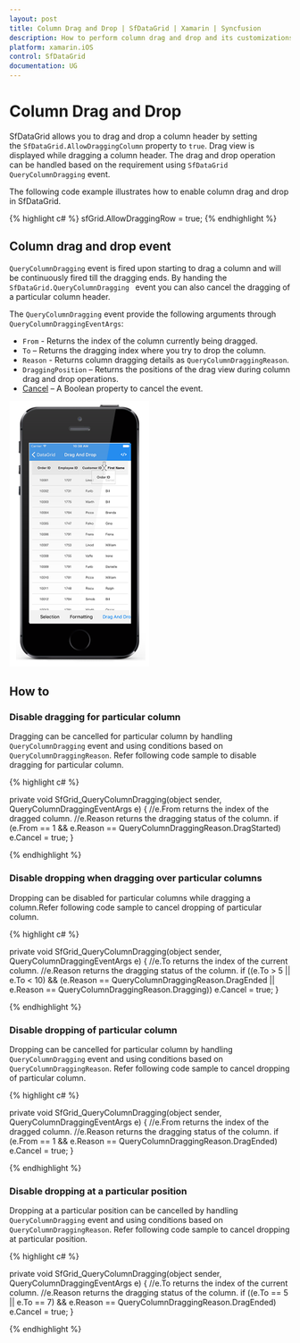 ```yaml
---
layout: post
title: Column Drag and Drop | SfDataGrid | Xamarin | Syncfusion
description: How to perform column drag and drop and its customizations and events.
platform: xamarin.iOS
control: SfDataGrid
documentation: UG
---
```


# Column Drag and Drop

SfDataGrid allows you to drag and drop a column header by setting the `SfDataGrid.AllowDraggingColumn` property to `true`. Drag view is displayed while dragging a column header. The drag and drop operation can be handled based on the requirement using `SfDataGrid QueryColumnDragging` event. 

The following code example illustrates how to enable column drag and drop in SfDataGrid.

{% highlight c# %}
sfGrid.AllowDraggingRow = true;
{% endhighlight %}

## Column drag and drop event

`QueryColumnDragging` event is fired upon starting to drag a column and will be continuously fired till the dragging ends. By handing the `SfDataGrid.QueryColumnDragging ` event you can also cancel the dragging of a particular column header.

The `QueryColumnDragging` event provide the following arguments through `QueryColumnDraggingEventArgs`:

* `From` - Returns the index of the column currently being dragged.
* `To` – Returns the dragging index where you try to drop the column.
* `Reason` - Returns column dragging details as `QueryColumnDraggingReason`.
* `DraggingPosition` – Returns the positions of the drag view during column drag and drop operations.
* [Cancel](https://msdn.microsoft.com/en-us/library/system.componentmodel.canceleventargs_properties(v=vs.110).aspx) – A Boolean property to cancel the event.

![](SfDataGrid_images/ColumnDragAndDrop.png)


## How to 

### Disable dragging for particular column 

Dragging can be cancelled for particular column by handling `QueryColumnDragging` event and using conditions based on `QueryColumnDraggingReason`. Refer following code sample to disable dragging for particular column.

{% highlight c# %}

private void SfGrid_QueryColumnDragging(object sender, QueryColumnDraggingEventArgs e)
{
    //e.From returns the index of the dragged column.
    //e.Reason returns the dragging status of the column.
    if (e.From == 1 && e.Reason == QueryColumnDraggingReason.DragStarted)
        e.Cancel = true;
}

{% endhighlight %}

### Disable dropping when dragging over particular columns

Dropping can be disabled for particular columns while dragging a column.Refer following code sample to cancel dropping of particular column.

{% highlight c# %}

private void SfGrid_QueryColumnDragging(object sender, QueryColumnDraggingEventArgs e)
{
    //e.To returns the index of the current column.
    //e.Reason returns the dragging status of the column.
    if ((e.To > 5 || e.To < 10) &&
    (e.Reason == QueryColumnDraggingReason.DragEnded || e.Reason == QueryColumnDraggingReason.Dragging))
        e.Cancel = true;
} 

{% endhighlight %}

### Disable dropping of particular column 

Dropping can be cancelled for particular column by handling `QueryColumnDragging` event and using conditions based on `QueryColumnDraggingReason`. Refer following code sample to cancel dropping of particular column.

{% highlight c# %}

private void SfGrid_QueryColumnDragging(object sender, QueryColumnDraggingEventArgs e)
{
    //e.From returns the index of the dragged column.
    //e.Reason returns the dragging status of the column.
    if (e.From == 1 && e.Reason == QueryColumnDraggingReason.DragEnded)
        e.Cancel = true;
}

{% endhighlight %}

### Disable dropping at a particular position 

Dropping at a particular position can be cancelled by handling `QueryColumnDragging` event and using conditions based on `QueryColumnDraggingReason`. Refer following code sample to cancel dropping at particular position.

{% highlight c# %}

private void SfGrid_QueryColumnDragging(object sender, QueryColumnDraggingEventArgs e)
{
    //e.To returns the index of the current column.
    //e.Reason returns the dragging status of the column.
    if ((e.To == 5 || e.To == 7) && e.Reason == QueryColumnDraggingReason.DragEnded)
        e.Cancel = true;
}

{% endhighlight %}